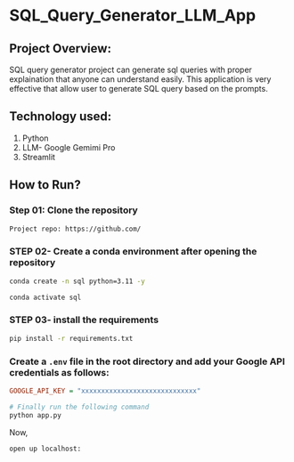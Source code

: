 # SQL_Query_Generator_LLM_App

## Project Overview:
SQL query generator project can generate sql queries with proper explaination that anyone can understand easily. This application is very effective that allow user to generate SQL query based on the prompts.

## Technology used:
1. Python
2. LLM- Google Gemimi Pro
3. Streamlit

## How to Run?

### Step 01: Clone the repository

```bash
Project repo: https://github.com/
```
### STEP 02- Create a conda environment after opening the repository

```bash
conda create -n sql python=3.11 -y
```

```bash
conda activate sql
```


### STEP 03- install the requirements
```bash
pip install -r requirements.txt
```


### Create a `.env` file in the root directory and add your Google API credentials as follows:

```ini
GOOGLE_API_KEY = "xxxxxxxxxxxxxxxxxxxxxxxxxxxxx"
```

```bash
# Finally run the following command
python app.py
```

Now,
```bash
open up localhost:
```

